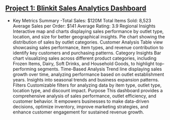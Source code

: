 ## [Project 1: Blinkit Sales Analytics Dashboard](https://app.powerbi.com/links/RwAOPzWgpu?ctid=ffa76a2b-9b62-4b16-a12c-a940b0d587e7&pbi_source=linkShare)

* Key Metrics Summary
-Total Sales: $120M
Total Items Sold: 8,523
Average Sales per Order: $141
Average Rating: 3.9
Regional Insights
Interactive map and charts displaying sales performance by outlet type, location, and size for better geographical insights.
Pie chart showing the distribution of sales by outlet categories.
Customer Analysis
Table view showcasing sales performance, item types, and revenue contribution to identify key customers and purchasing patterns.
Category Insights
Bar chart visualizing sales across different product categories, including Frozen Items, Dairy, Soft Drinks, and Household Goods, to highlight top-performing segments.
Time-Based Analysis
Trend line displaying sales growth over time, analyzing performance based on outlet establishment years.
Insights into seasonal trends and business expansion patterns.
Filters
Customizable filters for analyzing data by item type, outlet type, location type, and discount impact.
Purpose
This dashboard provides a comprehensive analysis of sales performance, outlet efficiency, and customer behavior. It empowers businesses to make data-driven decisions, optimize inventory, improve marketing strategies, and enhance customer engagement for sustained revenue growth.


